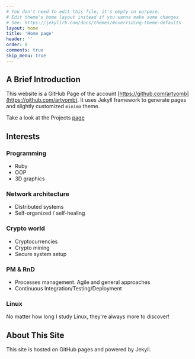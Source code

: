 ```yaml
---
# You don't need to edit this file, it's empty on purpose.
# Edit theme's home layout instead if you wanna make some changes
# See: https://jekyllrb.com/docs/themes/#overriding-theme-defaults
layout: home
title: 'Home page'
header: ''
order: 0
comments: true
skip_menu: true
---
```


## A Brief Introduction
This website is a GitHub Page of the account [https://github.com/artyomb](https://github.com/artyomb). 
It uses Jekyll framework to generate pages and slightly customized `minima` theme.

Take a look at the Projects [page](/projects)

## Interests

### Programming
- Ruby
- OOP
- 3D graphics

### Network architecture
- Distributed systems
- Self-organized / self-healing 

### Crypto world
- Cryptocurrencies
- Crypto mining
- Secure system setup

### PM & RnD
- Processes management. Agile and general approaches
- Continuous Integration/Testing/Deployment

### Linux
No matter how long I study Linux, they're always more to discover!

## About This Site
This site is hosted on GitHub pages and powered by Jekyll. 